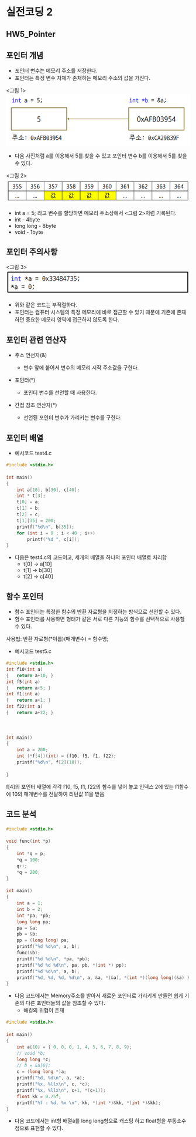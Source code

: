 # 실전코딩 2

## HW5_Pointer

## 포인터 개념
- 포인터 변수는 메모리 주소를 저장한다.
- 포인터는 특정 변수 자체가 존재하는 메모리 주소의 값을 가진다.

<그림 1>![1](./image/1.PNG)
- 다음 사진처럼 a를 이용해서 5를 찾을 수 있고 포인터 변수 b를 이용해서 5를 찾을 수 있다.

<그림 2>![2](./image/2.PNG)
- int a = 5; 라고 변수를 할당하면 메모리 주소상에서 <그림 2>처럼 기록된다.
- int - 4byte
- long long - 8byte
- void - 1byte

## 포인터 주의사항
<그림 3>![3](./image/3.PNG)
- 위와 같은 코드는 부적절하다.
- 포인터는 컴퓨터 시스템의 특정 메모리에 바로 접근할 수 있기 때문에 기존에 존재하던 중요한 메모리 영역에 접근하지 않도록 한다.

## 포인터 관련 연산자
- 주소 연선자(&)
    - 변수 앞에 붙어서 변수의 메모리 시작 주소값을 구한다.

- 포인터(*)
    - 포인터 변수를 선언할 때 사용한다.

- 간접 참조 연산자(*)
    - 선언된 포인터 변수가 가리키는 변수를 구한다.

## 포인터 배열
- 예시코드 test4.c

``` C code
#include <stdio.h>

int main()
{
	int a[10], b[30], c[40]; 
	int * t[3]; 
	t[0] = a; 
	t[1] = b; 
	t[2] = c; 
	t[1][35] = 200; 
	printf("%d\n", b[35]); 
	for (int i = 0 ; i < 40 ; i++)	
		printf("%d ", c[i]); 
}
```
- 다음은 test4.c의 코드이고, 세개의 배열을 하나의 포인터 배열로 처리함
    - t[0] -> a[10]
    - t[1] -> b[30]
    - t[2] -> c[40]

## 함수 포인터
- 함수 포인터는 특정한 함수의 반환 자료형을 지정하는 방식으로 선언할 수 있다.
- 함수 포인터를 사용하면 형태가 같은 서로 다른 기능의 함수를 선택적으로 사용할 수 있다.

사용법: 반환 자료형(*이름)(매개변수) = 함수명;
- 예시코드 test5.c

```C code
#include <stdio.h>
int f10(int a)
{	return a+10; }
int f5(int a)
{	return a+5; }
int f1(int a)
{	return a+1; }
int f22(int a)
{	return a+22; }



int main()
{
	int a = 200; 
	int (*f[4])(int) = {f10, f5, f1, f22}; 
	printf("%d\n", f[2](10)); 
	
}
```
f[4]의 포인터 배열에 각각 f10, f5, f1, f22의 함수를 넣어 놓고 인덱스 2에 있는 f1함수에 10의 매개변수를 전달하여 리턴값 11을 받음

## 코드 분석
```C code
#include <stdio.h>

void func(int *p)
{
	int *q = p; 
	*q = 100; 
	q++;
	*q = 200; 
}

int main()
{
	int a = 1;
	int b = 2; 
	int *pa, *pb; 
	long long pp; 
	pa = &a; 
	pb = &b; 
	pp = (long long) pa; 
	printf("%d %d\n", a, b);
	func(&b); 
	printf("%d %d\n", *pa, *pb);
	printf("%d %d %d\n", pa, pb, *(int *) pp);
	printf("%d %d\n", a, b);
	printf("%d, %d, %d, %d\n", a, &a, *(&a), *(int *)(long long)(&a) );
}
```
- 다음 코드에서는 Memory주소를 받아서 새로운 포인터로 가리키게 만들면 쉽게 기존의 다른 포인터들의 값을 참조할 수 있다.
    - 해킹의 위험이 존재

```C code
#include <stdio.h>

int main()
{       
    int a[10] = { 0, 0, 0, 1, 4, 5, 6, 7, 8, 9}; 
    // void *b; 
    long long *c; 
    // b = &a[0]; 
    c = (long long *)a; 
    printf("%d, %d\n", a, *a); 
    printf("%x, %llx\n", c, *c); 
    printf("%x, %llx\n", c+1, *(c+1)); 
    float kk = 0.75f; 
    printf("%f : %d, %x \n", kk, *(int *)&kk, *(int *)&kk);
}
```
- 다음 코드에서는 int형 배열a를 long long형으로 캐스팅 하고 float형을 부동소수점으로 표현할 수 있다.